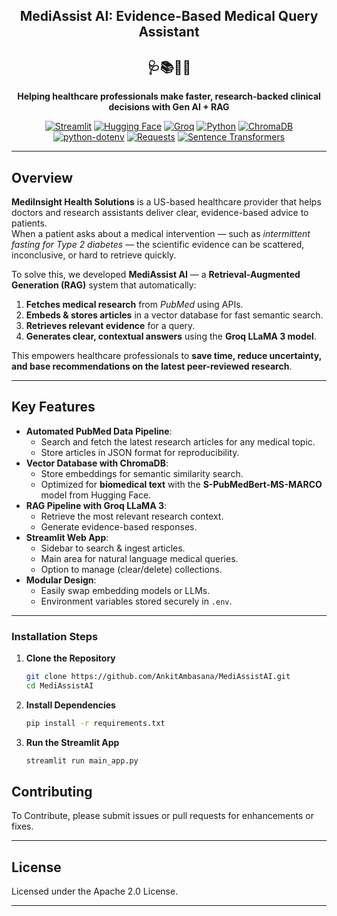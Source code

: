 <h2 align="center">MediAssist AI: Evidence-Based Medical Query Assistant</h2>
<h2 align="center">🩺📚💊🧠</h2>

<p align="center"><b>Helping healthcare professionals make faster, research-backed clinical decisions with Gen AI + RAG</b></p>

<p align="center">
  <a href="https://streamlit.io/"><img alt="Streamlit" src="https://img.shields.io/badge/🖥️%20Streamlit-1.45.0-ff4b4b?logo=streamlit&logoColor=white"></a>
  <a href="https://huggingface.co/"><img alt="Hugging Face" src="https://img.shields.io/badge/🤗%20Hugging%20Face-Transformers-yellow?logo=huggingface&logoColor=white"></a>
  <a href="https://groq.com/"><img alt="Groq" src="https://img.shields.io/badge/⚡%20Groq-LLaMA3-blue?logo=groq&logoColor=white"></a>
  <a href="https://python.org/"><img alt="Python" src="https://img.shields.io/badge/🐍%20Python-3.13.0-3776AB?logo=python&logoColor=white"></a>
  <a href="https://chromadb.com/"><img alt="ChromaDB" src="https://img.shields.io/badge/📚%20ChromaDB-1.0.16-blue?logo=chromadb&logoColor=white"></a>
  <a href="https://python.org/dev/peps/pep-0566/"><img alt="python-dotenv" src="https://img.shields.io/badge/🐍%20python--dotenv-1.1.0-3776AB?logo=python&logoColor=white"></a>
  <a href="https://requests.readthedocs.io/"><img alt="Requests" src="https://img.shields.io/badge/🌐%20Requests-2.32.3-0052cc?logo=requests&logoColor=white"></a>
  <a href="https://www.sbert.net/"><img alt="Sentence Transformers" src="https://img.shields.io/badge/🧠%20Sentence%20Transformers-5.0.0-orange?logo=transformers&logoColor=white"></a>
</p>

---

## Overview

**MediInsight Health Solutions** is a US-based healthcare provider that helps doctors and research assistants deliver clear, evidence-based advice to patients.  
When a patient asks about a medical intervention — such as *intermittent fasting for Type 2 diabetes* — the scientific evidence can be scattered, inconclusive, or hard to retrieve quickly.

To solve this, we developed **MediAssist AI** — a **Retrieval-Augmented Generation (RAG)** system that automatically:
1. **Fetches medical research** from *PubMed* using APIs.
2. **Embeds & stores articles** in a vector database for fast semantic search.
3. **Retrieves relevant evidence** for a query.
4. **Generates clear, contextual answers** using the **Groq LLaMA 3 model**.

This empowers healthcare professionals to **save time, reduce uncertainty, and base recommendations on the latest peer-reviewed research**.

---

## Key Features

- **Automated PubMed Data Pipeline**:
  - Search and fetch the latest research articles for any medical topic.
  - Store articles in JSON format for reproducibility.
- **Vector Database with ChromaDB**:
  - Store embeddings for semantic similarity search.
  - Optimized for **biomedical text** with the **S-PubMedBert-MS-MARCO** model from Hugging Face.
- **RAG Pipeline with Groq LLaMA 3**:
  - Retrieve the most relevant research context.
  - Generate evidence-based responses.
- **Streamlit Web App**:
  - Sidebar to search & ingest articles.
  - Main area for natural language medical queries.
  - Option to manage (clear/delete) collections.
- **Modular Design**:
  - Easily swap embedding models or LLMs.
  - Environment variables stored securely in `.env`.

---


### Installation Steps

1. **Clone the Repository**

   ```bash
   git clone https://github.com/AnkitAmbasana/MediAssistAI.git
   cd MediAssistAI
   ```

2. **Install Dependencies**

   ```bash
   pip install -r requirements.txt
   ```

3. **Run the Streamlit App**

   ```bash
   streamlit run main_app.py
   ```

## Contributing

To Contribute, please submit issues or pull requests for enhancements or fixes.

---

## License

Licensed under the Apache 2.0 License.

---
